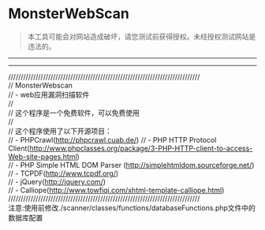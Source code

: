 # MonsterWebScan

>本工具可能会对网站造成破坏，请您测试前获得授权。未经授权测试网站是违法的。  
*********
* * *

/////////////////////////////////////////////////////////////////////////////  
// MonsterWebscan  
// - web应用漏洞扫描软件  
//  
// 这个程序是一个免费软件，可以免费使用  
//  
// 这个程序使用了以下开源项目：  
// - PHPCrawl(http://phpcrawl.cuab.de/)
// - PHP HTTP Protocol Client(http://www.phpclasses.org/package/3-PHP-HTTP-client-to-access-Web-site-pages.html)  
// - PHP Simple HTML DOM Parser (http://simplehtmldom.sourceforge.net/)  
// - TCPDF(http://www.tcpdf.org/)  
// - jQuery(http://jquery.com/)  
// - Calliope(http://www.towfiqi.com/xhtml-template-calliope.html)  
/////////////////////////////////////////////////////////////////////////////  
<dr />
注意:使用前修改./scanner/classes/functions/databaseFunctions.php文件中的数据库配置  
